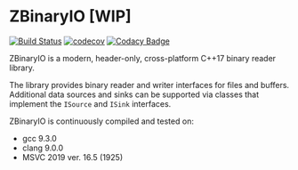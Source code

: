 # ZBinaryIO [WIP]
[![Build Status](https://travis-ci.org/pawREP/ZBinaryReader.svg?branch=master)](https://travis-ci.org/pawREP/ZBinaryReader)
[![codecov](https://codecov.io/gh/pawREP/ZBinaryReader/branch/master/graph/badge.svg)](https://codecov.io/gh/pawREP/ZBinaryReader) 
[![Codacy Badge](https://api.codacy.com/project/badge/Grade/882591c88b0b45128142c94b47de7e22)](https://www.codacy.com/manual/pawREP/ZBinaryReader?utm_source=github.com&amp;utm_medium=referral&amp;utm_content=pawREP/ZBinaryReader&amp;utm_campaign=Badge_Grade)

ZBinaryIO is a modern, header-only, cross-platform C++17 binary reader library.

The library provides binary reader and writer interfaces for files and buffers. Additional data sources and sinks can be supported via classes that implement the `ISource` and `ISink` interfaces. 

ZBinaryIO is continuously compiled and tested on:
-  gcc 9.3.0
-  clang 9.0.0
-  MSVC 2019 ver. 16.5 (1925) 